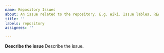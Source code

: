 ```yaml
---
name: Repository Issues
about: An issue related to the repository. E.g. Wiki, Issue lables, READM and guidelines.
title: ''
labels: repository
assignees: ''

---
```


**Describe the issue**
Describe the issue.
